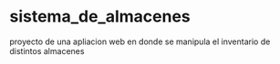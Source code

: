 # sistema_de_almacenes
proyecto de una apliacion web en donde se manipula el inventario de distintos almacenes
